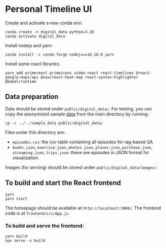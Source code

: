 # Personal Timeline UI

Create and activate a new conda env:
```
conda create -n digital_data python=3.10
conda activate digital_data
```

Install nodejs and yarn:
```
conda install -c conda-forge nodejs==18.10.0 yarn
```

Install some react libraries:
```
yarn add primereact primeicons video-react react-timelines @react-google-maps/api @uiw/react-heat-map react-syntax-highlighter @babel/runtime
```


## Data preparation

Data should be stored under `public/digital_data/`. For testing, you can copy the anonymized sample [data](../../sample_data/) from the main directory by running:
```
cp -r ../../sample_data public/digital_data/
```

Files under this directory are:
* `episodes.csv`: the csv table containing all episodes for rag-based QA
* `books.json`, `exercise.json`, `photos.json`, `places.json`, `purchase.json`, `streaming.json`, `trips.json`: these are episodes in JSON format for visualization.

Images (for serving) should be stored under `public/digital_data/images/`.


## To build and start the React frontend

```
yarn
yarn start
```

The homepage should be available at `http://localhost:3000/`. The frontend code is at `frontend/src/App.js`.

### To build and serve the frontend:
```
yarn build
npx serve -s build
```

